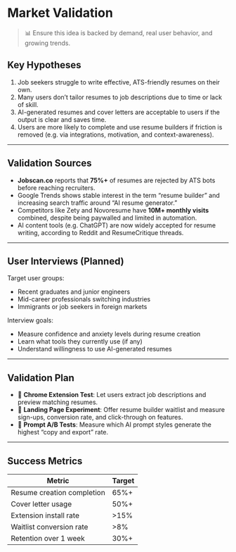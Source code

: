 # Market Validation

> 📊 Ensure this idea is backed by demand, real user behavior, and growing trends.

## Key Hypotheses

1. Job seekers struggle to write effective, ATS-friendly resumes on their own.
2. Many users don’t tailor resumes to job descriptions due to time or lack of skill.
3. AI-generated resumes and cover letters are acceptable to users if the output is clear and saves time.
4. Users are more likely to complete and use resume builders if friction is removed (e.g. via integrations, motivation, and context-awareness).

---

## Validation Sources

- **Jobscan.co** reports that **75%+** of resumes are rejected by ATS bots before reaching recruiters.
- Google Trends shows stable interest in the term “resume builder” and increasing search traffic around “AI resume generator.”
- Competitors like Zety and Novoresume have **10M+ monthly visits** combined, despite being paywalled and limited in automation.
- AI content tools (e.g. ChatGPT) are now widely accepted for resume writing, according to Reddit and ResumeCritique threads.

---

## User Interviews (Planned)

Target user groups:
- Recent graduates and junior engineers
- Mid-career professionals switching industries
- Immigrants or job seekers in foreign markets

Interview goals:
- Measure confidence and anxiety levels during resume creation
- Learn what tools they currently use (if any)
- Understand willingness to use AI-generated resumes

---

## Validation Plan

- 🚀 **Chrome Extension Test**: Let users extract job descriptions and preview matching resumes.
- 🧪 **Landing Page Experiment**: Offer resume builder waitlist and measure sign-ups, conversion rate, and click-through on features.
- 🧠 **Prompt A/B Tests**: Measure which AI prompt styles generate the highest “copy and export” rate.

---

## Success Metrics

| Metric                      | Target   |
|-----------------------------|----------|
| Resume creation completion | 65%+     |
| Cover letter usage         | 50%+     |
| Extension install rate     | >15%     |
| Waitlist conversion rate   | >8%      |
| Retention over 1 week      | 30%+     |
